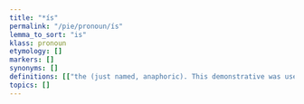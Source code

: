```yaml
---
title: "*ís"
permalink: "/pie/pronoun/ís"
lemma_to_sort: "is"
klass: pronoun
etymology: []
markers: []
synonyms: []
definitions: [["the (just named, anaphoric). This demonstrative was used instead of a third-person pronoun."]]
topics: []
---
```

